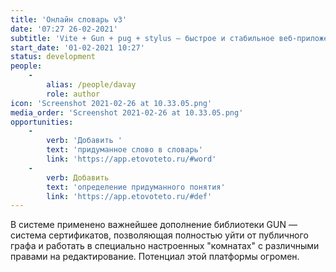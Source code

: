 ```yaml
---
title: 'Онлайн словарь v3'
date: '07:27 26-02-2021'
subtitle: 'Vite + Gun + pug + stylus — быстрое и стабильное веб-приложение для игры'
start_date: '01-02-2021 10:27'
status: development
people:
    -
        alias: /people/davay
        role: author
icon: 'Screenshot 2021-02-26 at 10.33.05.png'
media_order: 'Screenshot 2021-02-26 at 10.33.05.png'
opportunities:
    -
        verb: 'Добавить '
        text: 'придуманное слово в словарь'
        link: 'https://app.etovoteto.ru/#word'
    -
        verb: Добавить
        text: 'определение придуманного понятия'
        link: 'https://app.etovoteto.ru/#def'
---
```


В системе применено важнейшее дополнение библиотеки GUN — система сертификатов, позволяющая полностью уйти от публичного графа и работать в специально настроенных "комнатах" с различными правами на редактирование. Потенциал этой платформы огромен.